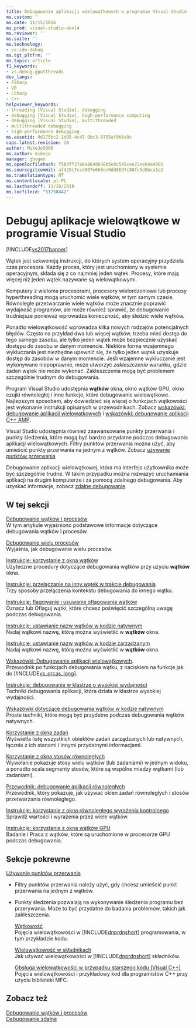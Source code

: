 ```yaml
---
title: Debugowanie aplikacji wielowątkowych w programie Visual Studio | Dokumentacja firmy Microsoft
ms.custom: ''
ms.date: 11/15/2016
ms.prod: visual-studio-dev14
ms.reviewer: ''
ms.suite: ''
ms.technology:
- vs-ide-debug
ms.tgt_pltfrm: ''
ms.topic: article
f1_keywords:
- vs.debug.gputthreads
dev_langs:
- FSharp
- VB
- CSharp
- C++
helpviewer_keywords:
- threading [Visual Studio], debugging
- debugging [Visual Studio], high-performance computing
- debugging [Visual Studio], multithreaded
- multithreaded debugging
- high-performance debugging
ms.assetid: 9d175bc2-1d95-4c47-9bc3-9755af968a9c
caps.latest.revision: 28
author: MikeJo5000
ms.author: mikejo
manager: ghogen
ms.openlocfilehash: f5b9ff27a8a864d648b5e9c545cee72ee64a4901
ms.sourcegitcommit: af428c7ccd007e668ec0dd8697c88fc5d8bca1e2
ms.translationtype: MT
ms.contentlocale: pl-PL
ms.lasthandoff: 11/16/2018
ms.locfileid: "51758442"
---
```

# <a name="debug-multithreaded-applications-in-visual-studio"></a>Debuguj aplikacje wielowątkowe w programie Visual Studio
[!INCLUDE[vs2017banner](../includes/vs2017banner.md)]

Wątek jest sekwencją instrukcji, do których system operacyjny przydziela czas procesora. Każdy proces, który jest uruchomiony w systemie operacyjnym, składa się z co najmniej jeden wątek. Procesy, które mają więcej niż jeden wątek nazywane są wielowątkowymi.  
  
 Komputery z wieloma procesorami, procesory wielordzeniowe lub procesy hyperthreading mogą uruchomić wiele wątków, w tym samym czasie. Równoległe przetwarzanie wiele wątków może znacznie poprawić wydajność programów, ale może również sprawić, że debugowanie trudniejsze ponieważ wprowadza konieczność, aby śledzić wiele wątków.  
  
 Ponadto wielowątkowość wprowadza kilka nowych rodzajów potencjalnych błędów. Często na przykład dwa lub więcej wątków, trzeba mieć dostęp do tego samego zasobu, ale tylko jeden wątek może bezpiecznie uzyskać dostępu do zasobu w danym momencie. Niektóre forma wzajemnego wykluczania jest niezbędne upewnić się, że tylko jeden wątek uzyskuje dostęp do zasobów w danym momencie. Jeśli wzajemne wykluczanie jest wykonywane niepoprawnie, może utworzyć *zakleszczenia* warunku, gdzie żaden wątek nie może wykonać. Zakleszczenia mogą być problemem szczególnie trudnym do debugowania.  
  
 Program Visual Studio udostępnia **wątków** okna, okno wątków GPU, okno czujki równoległej i inne funkcje, które debugowanie wielowątkowe. Najlepszym sposobem, aby dowiedzieć się więcej o funkcjach wątkowości jest wykonanie instrukcji opisanych w przewodnikach. Zobacz [wskazówki: debugowanie aplikacji wielowątkowych](../debugger/walkthrough-debugging-a-multithreaded-application.md) i [wskazówki: debugowanie aplikacji C++ AMP](http://msdn.microsoft.com/library/40e92ecc-f6ba-411c-960c-b3047b854fb5).  
  
 Visual Studio udostępnia również zaawansowane punkty przerwania i punkty śledzenia, które mogą być bardzo przydatne podczas debugowania aplikacji wielowątkowych. Filtry punktów przerwania można użyć, aby umieścić punkty przerwania na jednym z wątków. Zobacz [używanie punktów przerwania](../debugger/using-breakpoints.md)  
  
 Debugowanie aplikacji wielowątkowej, która ma interfejs użytkownika może być szczególnie trudne. W takim przypadku można rozważyć uruchamiania aplikacji na drugim komputerze i za pomocą zdalnego debugowania. Aby uzyskać informacje, zobacz [zdalne debugowanie](../debugger/remote-debugging.md).  
  
## <a name="in-this-section"></a>W tej sekcji  
 [Debugowanie wątków i procesów](../debugger/debug-threads-and-processes.md)  
 W tym artykule wyjaśniono podstawowe informacje dotyczące debugowania wątków i procesów.  
  
 [Debugowanie wielu procesów](../debugger/debug-multiple-processes.md)  
 Wyjaśnia, jak debugowanie wielu procesów.  
  
 [Instrukcje: korzystanie z okna wątków](../debugger/how-to-use-the-threads-window.md)  
 Użyteczne procedury dotyczące debugowania wątków przy użyciu **wątków** okna.  
  
 [Instrukcje: przełączanie na inny wątek w trakcie debugowania](../debugger/how-to-switch-to-another-thread-while-debugging.md)  
 Trzy sposoby przełączenia kontekstu debugowania do innego wątku.  
  
 [Instrukcje: flagowanie i usuwanie oflagowania wątków](../debugger/how-to-flag-and-unflag-threads.md)  
 Oznacz lub Oflaguj wątki, które chcesz poświęcić szczególną uwagę podczas debugowania.  
  
 [Instrukcje: ustawianie nazw wątków w kodzie natywnym](../debugger/how-to-set-a-thread-name-in-native-code.md)  
 Nadaj wątkowi nazwę, którą można wyświetlić w **wątków** okna.  
  
 [Instrukcje: ustawianie nazw wątków w kodzie zarządzanym](../debugger/how-to-set-a-thread-name-in-managed-code.md)  
 Nadaj wątkowi nazwę, którą można wyświetlić w **wątków** okna.  
  
 [Wskazówki: Debugowanie aplikacji wielowątkowych](../debugger/walkthrough-debugging-a-multithreaded-application.md).  
 Przewodnik po funkcjach debugowania wątku, z naciskiem na funkcje jak do [!INCLUDE[vs_orcas_long](../includes/vs-orcas-long-md.md)].  
  
 [Instrukcje: debugowanie w klastrze o wysokiej wydajności](../debugger/how-to-debug-on-a-high-performance-cluster.md)  
 Techniki debugowania aplikacji, która działa w klastrze wysokiej wydajności.  
  
 [Wskazówki dotyczące debugowania wątków w kodzie natywnym](../debugger/tips-for-debugging-threads-in-native-code.md)  
 Proste techniki, które mogą być przydatne podczas debugowania wątków natywnych.  
  
 [Korzystanie z okna zadań](../debugger/using-the-tasks-window.md)  
 Wyświetla listę wszystkich obiektów zadań zarządzanych lub natywnych, łącznie z ich stanami i innymi przydatnymi informacjami.  
  
 [Korzystanie z okna stosów równoległych](../debugger/using-the-parallel-stacks-window.md)  
 Wywołanie pokazuje stosy wielu wątków (lub zadaniami) w jednym widoku, a ponadto scala segmenty stosów, które są wspólne miedzy wątkami (lub zadaniami).  
  
 [Przewodnik: debugowanie aplikacji równoległych](../debugger/walkthrough-debugging-a-parallel-application.md)  
 Przewodnik, który pokazuje, jak używać okien zadań równoległych i stosów przetwarzania równoległego.  
  
 [Instrukcje: korzystanie z okna równoległego wyrażenia kontrolnego](../debugger/how-to-use-the-parallel-watch-window.md)  
 Sprawdź wartości i wyrażenia przez wiele wątków.  
  
 [Instrukcje: korzystanie z okna wątków GPU](../debugger/how-to-use-the-gpu-threads-window.md)  
 Badanie i Praca z wątków, które są uruchomione w procesorze GPU podczas debugowania.  
  
## <a name="related-sections"></a>Sekcje pokrewne  
 [Używanie punktów przerwania](../debugger/using-breakpoints.md)  
 -   Filtry punktów przerwania należy użyć, gdy chcesz umieścić punkt przerwania na jednym z wątków.  
  
- Punkty śledzenia pozwalają na wykonywanie śledzenia programu bez przerywania. Może to być przydatne do badania problemów, takich jak zakleszczenia.  
  
  [Wątkowość](http://msdn.microsoft.com/library/7b46a7d9-c6f1-46d1-a947-ae97471bba87)  
  Pojęcia wielowątkowości w [!INCLUDE[dnprdnshort](../includes/dnprdnshort-md.md)] programowania, w tym przykładzie kodu.  
  
  [Wielowątkowość w składnikach](http://msdn.microsoft.com/library/2fc31e68-fb71-4544-b654-0ce720478779)  
  Jak używać wielowątkowości w [!INCLUDE[dnprdnshort](../includes/dnprdnshort-md.md)] składników.  
  
  [Obsługa wielowątkowości w przypadku starszego kodu (Visual C++)](http://msdn.microsoft.com/library/24425b1f-5031-4c6b-aac7-017115a40e7c)  
  Pojęcia wielowątkowości i przykładowy kod dla programistów C++ przy użyciu biblioteki MFC.  
  
## <a name="see-also"></a>Zobacz też  
 [Debugowanie wątków i procesów](../debugger/debug-threads-and-processes.md)   
 [Debugowanie zdalne](../debugger/remote-debugging.md)




